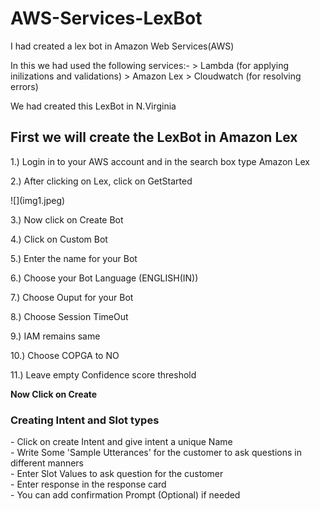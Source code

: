 # AWS-Services-LexBot
<p>
  I had created a lex bot in Amazon Web Services(AWS)
</p>
<p>
  In this we had used the following services:-
    > Lambda (for applying inilizations and validations)
    > Amazon Lex
    > Cloudwatch (for resolving errors)
</p>
<p> We had created this LexBot in N.Virginia</p>
<p><h2> First we will create the LexBot in Amazon Lex </h2></p>
<p>1.) Login in to your AWS account and in the search box type Amazon Lex</p>
<p>2.) After clicking on Lex, click on GetStarted </p> ![](img1.jpeg)
<p>3.) Now click on Create Bot </p>
<p>4.) Click on Custom Bot</p>
<p>5.) Enter the name for your Bot</p>
<p>6.) Choose your Bot Language (ENGLISH(IN))</p>
<p>7.) Choose Ouput for your Bot</p>
<p>8.) Choose Session TimeOut </p>
<p>9.) IAM remains same</p>
<p>10.) Choose COPGA to NO </p>
<p>11.) Leave empty Confidence score threshold </p>
<p><b> Now Click on Create </b></p>
<h3> Creating Intent and Slot types </h3>
- Click on create Intent and give intent a unique Name<br>
- Write Some 'Sample Utterances' for the customer to ask questions in different manners<br>
- Enter Slot Values to ask question for the customer<br>
- Enter response in the response card<br>
- You can add confirmation Prompt (Optional) if needed<br>
